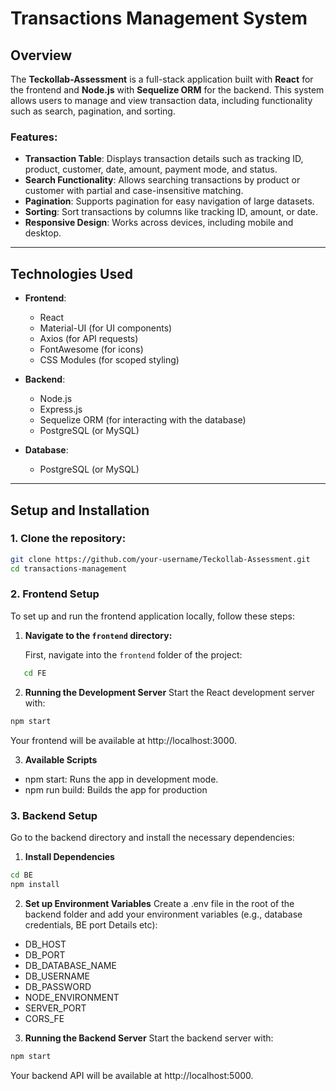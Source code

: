 # Transactions Management System

## Overview

The **Teckollab-Assessment** is a full-stack application built with **React** for the frontend and **Node.js** with **Sequelize ORM** for the backend. This system allows users to manage and view transaction data, including functionality such as search, pagination, and sorting.

### Features:
- **Transaction Table**: Displays transaction details such as tracking ID, product, customer, date, amount, payment mode, and status.
- **Search Functionality**: Allows searching transactions by product or customer with partial and case-insensitive matching.
- **Pagination**: Supports pagination for easy navigation of large datasets.
- **Sorting**: Sort transactions by columns like tracking ID, amount, or date.
- **Responsive Design**: Works across devices, including mobile and desktop.

---

## Technologies Used

- **Frontend**:
  - React
  - Material-UI (for UI components)
  - Axios (for API requests)
  - FontAwesome (for icons)
  - CSS Modules (for scoped styling)

- **Backend**:
  - Node.js
  - Express.js
  - Sequelize ORM (for interacting with the database)
  - PostgreSQL (or MySQL)

- **Database**:
  - PostgreSQL (or MySQL)

---

## Setup and Installation

### 1. Clone the repository:
```bash
git clone https://github.com/your-username/Teckollab-Assessment.git
cd transactions-management 
```

### 2. Frontend Setup

To set up and run the frontend application locally, follow these steps:

1. **Navigate to the `frontend` directory:**

   First, navigate into the `frontend` folder of the project:

```bash
   cd FE
```
2. **Running the Development Server**
Start the React development server with:

```bash
npm start
```

Your frontend will be available at http://localhost:3000.

3. **Available Scripts**
- npm start: Runs the app in development mode.
- npm run build: Builds the app for production


### 3. Backend Setup
Go to the backend directory and install the necessary dependencies:
1. **Install Dependencies**

```bash
cd BE
npm install
```
2. **Set up Environment Variables**
Create a .env file in the root of the backend folder and add your environment variables (e.g., database credentials, BE port Details etc):
- DB_HOST
- DB_PORT
- DB_DATABASE_NAME
- DB_USERNAME
- DB_PASSWORD
- NODE_ENVIRONMENT
- SERVER_PORT
- CORS_FE
3. **Running the Backend Server**
Start the backend server with:

```bash
npm start
```

Your backend API will be available at http://localhost:5000.


